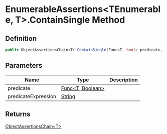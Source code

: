 # EnumerableAssertions&lt;TEnumerable, T&gt;.ContainSingle Method
## Definition

```c#
public ObjectAssertionsChain<T> ContainSingle(Func<T, bool> predicate, string? predicateExpression = null);
```

## Parameters

| Name | Type | Description |
| ---- | ---- | ----------- |
| predicate | [Func&lt;T, Boolean&gt;](https://learn.microsoft.com/en-gb/dotnet/api/System.Func-2) |  |
| predicateExpression | [String](https://learn.microsoft.com/en-gb/dotnet/api/System.String) |  |

## Returns

[ObjectAssertionsChain&lt;T&gt;](MrKWatkins.Assertions.ObjectAssertionsChain-1.md)
